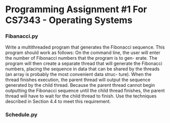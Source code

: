 # Programming Assignment #1 For CS7343 - Operating Systems

### Fibanacci.py


Write a multithreaded program that generates the Fibonacci sequence. This program should work as follows: On the command line, the user will enter the number of Fibonacci numbers that the program is to gen- erate. The program will then create a separate thread that will generate the Fibonacci numbers, placing the sequence in data that can be shared by the threads (an array is probably the most convenient data struc- ture). When the thread finishes execution, the parent thread will output the sequence generated by the child thread. Because the parent thread cannot begin outputting the Fibonacci sequence until the child thread finishes, the parent thread will have to wait for the child thread to finish. Use the techniques described in Section 4.4 to meet this requirement.

### Schedule.py

